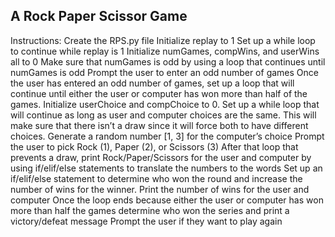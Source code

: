 ## A Rock Paper Scissor Game ##

Instructions:
Create the RPS.py file
Initialize replay to 1
Set up a while loop to continue while replay is 1
Initialize numGames, compWins, and userWins all to 0
Make sure that numGames is odd by using a loop that continues until numGames is odd
Prompt the user to enter an odd number of games
Once the user has entered an odd number of games, set up a loop that will continue until either the user or computer has won more than half of the games.
Initialize userChoice and compChoice to 0.
Set up a while loop that will continue as long as user and computer choices are the same. This will make sure that there isn’t a draw since it will force both to have different choices.
Generate a random number [1, 3] for the computer’s choice
Prompt the user to pick Rock (1), Paper (2), or Scissors (3)
After that loop that prevents a draw, print Rock/Paper/Scissors for the user and computer by using if/elif/else statements to translate the numbers to the words
Set up an if/elif/else statement to determine who won the round and increase the number of wins for the winner.
Print the number of wins for the user and computer
Once the loop ends because either the user or computer has won more than half the games determine who won the series and print a victory/defeat message
Prompt the user if they want to play again